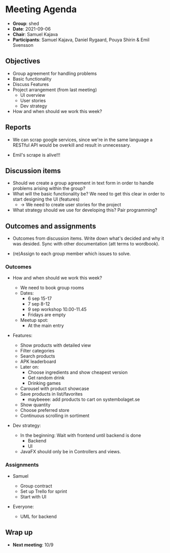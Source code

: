 # Meeting Agenda 

- **Group**:        shed
- **Date**:         2021-09-06
- **Chair**:        Samuel Kajava
- **Participants**: Samuel Kajava, Daniel Rygaard, Pouya Shirin & Emil Svensson

## Objectives

* Group agreement for handling problems
* Basic functionality
* Discuss Features
* Project arrangement (from last meeting)
  * UI overview
  * User stories
  * Dev strategy
* How and when should we work this week?

## Reports

* We can scrap google services, since we're in the same language a RESTful API would be overkill and result in unnecessary.

* Emil's scrape is alive!!!

## Discussion items

* Should we create a group agreement in text form in order to handle problems arising within the group?
* What will the basic functionality be? We need to get this clear in order to start designing the UI (features)
  * -> We need to create user stories for the project
* What strategy should we use for developing this? Pair programming?

## Outcomes and assignments

* Outcomes from discussion items. Write down what's decided and why it was desided. Sync with other documentation (att terms to wordbook).

* (re)Assign to each group member which issues to solve.

### Outcomes

* How and when should we work this week?
  * We need to book group rooms
  * Dates:
    * 6 sep 15-17
    * 7 sep 8-12
    * 9 sep workshop 10.00-11.45
    * Fridays are empty
  * Meetup spot:
    * At the main entry

* Features:
  * Show products with detailed view
  * Filter categories
  * Search products
  * APK leaderboard
  * Later on:
    * Choose ingredients and show cheapest version
    * Get random drink
    * Drinking games
  * Carousel with product showcase
  * Save products in list/favorites
    * maybeeee: add products to cart on systembolaget.se
  * Show quantity
  * Choose preferred store
  * Continuous scrolling in sortiment

* Dev strategy:
  * In the beginning: Wait with frontend until backend is done
    * Backend
    * UI
  * JavaFX should only be in Controllers and views.


### Assignments

* Samuel
  * Group contract
  * Set up Trello for sprint
  * Start with UI

* Everyone:
  * UML for backend

## Wrap up

* **Next meeting**: 10/9
